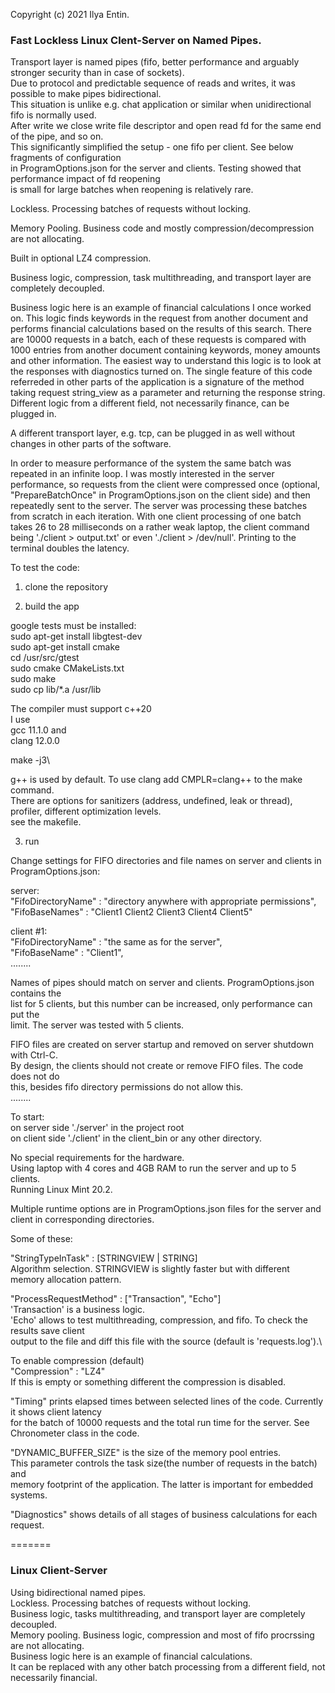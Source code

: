 Copyright (c) 2021 Ilya Entin.

### Fast Lockless Linux Clent-Server on Named Pipes.

Transport layer is named pipes (fifo, better performance and arguably stronger security than in case of sockets).\
Due to protocol and predictable sequence of reads and writes, it was possible to make pipes bidirectional.\
This situation is unlike e.g. chat application or similar when unidirectional fifo is normally used.\
After write we close write file descriptor and open read fd for the same end of the pipe, and so on.\
This significantly simplified the setup - one fifo per client. See below fragments of configuration\
in ProgramOptions.json for the server and clients. Testing showed that performance impact of fd reopening\
is small for large batches when reopening is relatively rare.

Lockless. Processing batches of requests without locking.

Memory Pooling. Business code and mostly compression/decompression are not allocating.

Built in optional LZ4 compression.

Business logic, compression, task multithreading, and transport layer are completely decoupled.

Business logic here is an example of financial calculations I once worked on. This logic finds keywords in the request from another document and performs financial calculations based on the results of this search. There are 10000 requests in a batch, each of these requests is compared with 1000 entries from another document containing keywords, money amounts and other information. The easiest way to understand this logic is to look at the responses with diagnostics turned on. The single feature of this code referreded in other parts of the application is a signature of the method taking request string_view as a parameter and returning the response string. Different logic from a different field, not necessarily finance, can be plugged in. 

A different transport layer, e.g. tcp, can be plugged in as well without changes in other parts of the software.

In order to measure performance of the system the same batch was repeated in an infinite loop. I was mostly interested in the server performance, so requests from the client were compressed once (optional, "PrepareBatchOnce" in ProgramOptions.json on the client side) and then repeatedly sent to the server. The server was processing these batches from scratch in each iteration. With one client processing of one batch takes 26 to 28 milliseconds on a rather weak laptop, the client command being './client > output.txt' or even './client > /dev/null'. Printing to the terminal doubles the latency.

To test the code:

1. clone the repository

2. build the app

google tests must be installed:\
sudo apt-get install libgtest-dev\
sudo apt-get install cmake\
cd /usr/src/gtest\
sudo cmake CMakeLists.txt\
sudo make\
sudo cp lib/*.a /usr/lib

The compiler must support c++20\
I use\
gcc  11.1.0 and\
clang 12.0.0

make -j3\

g++ is used by default. To use clang add CMPLR=clang++ to the make command.\
There are options for sanitizers (address, undefined, leak or thread), profiler, different optimization levels.\
see the makefile.

3. run

Change settings for FIFO directories and file names on server and clients in ProgramOptions.json:

server:\
  "FifoDirectoryName" : "directory anywhere with appropriate permissions",\
  "FifoBaseNames" : "Client1 Client2 Client3 Client4 Client5"

client #1:\
  "FifoDirectoryName" : "the same as for the server",\
  "FifoBaseName" : "Client1",\
  ........

Names of pipes should match on server and clients. ProgramOptions.json contains the\
list for 5 clients, but this number can be increased, only performance can put the\
limit. The server was tested with 5 clients.

FIFO files are created on server startup and removed on server shutdown with Ctrl-C.\
By design, the clients should not create or remove FIFO files. The code does not do\
this, besides fifo directory permissions do not allow this.\
........

To start:\
on server side './server' in the project root\
on client side './client' in the client_bin or any other directory.

No special requirements for the hardware.\
Using laptop with 4 cores and 4GB RAM to run the server and up to 5 clients.\
Running Linux Mint 20.2.

Multiple runtime options are in ProgramOptions.json files for the server and client
in corresponding directories.

Some of these:

"StringTypeInTask" : [STRINGVIEW | STRING]\
Algorithm selection. STRINGVIEW is slightly faster but with different memory allocation pattern.

"ProcessRequestMethod" : ["Transaction", "Echo"]\
'Transaction' is a business logic.\
'Echo' allows to test multithreading, compression, and fifo. To check the results save client\
output to the file and diff this file with the source (default is 'requests.log').\

To enable compression (default)\
"Compression" : "LZ4"\
If this is empty or something different the compression is disabled.

"Timing" prints elapsed times between selected lines of the code. Currently it shows client latency\
for the batch of 10000 requests and the total run time for the server. See Chronometer class in the code.

"DYNAMIC_BUFFER_SIZE" is the size of the memory pool entries.\
This parameter controls the task size(the number of requests in the batch) and\
memory footprint of the application. The latter is important for embedded systems.

"Diagnostics" shows details of all stages of business calculations for each request.

=======
### Linux Client-Server
Using bidirectional named pipes.\
Lockless. Processing batches of requests  without locking.\
Business logic, tasks multithreading, and transport layer are completely decoupled.\
Memory pooling. Business logic, compression and most of fifo procrssing are not allocating.\
Business logic here is an example of financial calculations.\
It can be replaced with any other batch processing from a different field, not necessarily financial.
